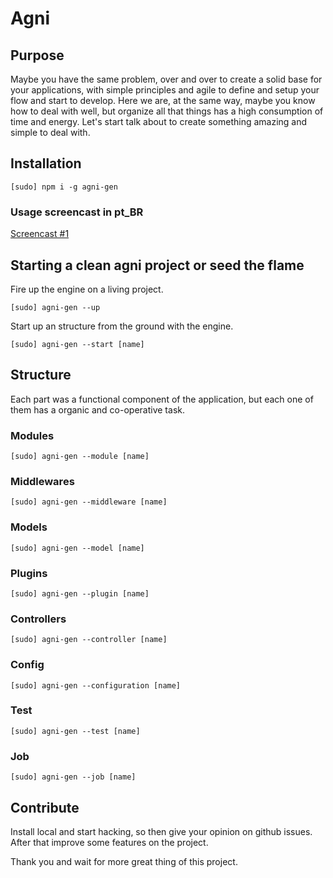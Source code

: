 # Agni

## Purpose

Maybe you have the same problem, over and over to create a solid base for your applications,
with simple principles and agile to define and setup your flow and start to develop. Here we are,
at the same way, maybe you know how to deal with well, but organize all that things has a high consumption of time and energy.
Let's start talk about to create something amazing and simple to deal with.

## Installation

  ```
  [sudo] npm i -g agni-gen
  ```

### Usage screencast in pt_BR

[Screencast #1](http://youtu.be/U0BKa_ocKvI)

## Starting a clean agni project or seed the flame

  Fire up the engine on a living project.

  ```
  [sudo] agni-gen --up
  ```

  Start up an structure from the ground with the engine.

  ```
  [sudo] agni-gen --start [name]
  ```

## Structure

Each part was a functional component of the application, but each one of them has a organic and co-operative task.

### Modules

  ```
  [sudo] agni-gen --module [name] 
  ```

### Middlewares

  ```
  [sudo] agni-gen --middleware [name]
  ```

### Models

  ```
  [sudo] agni-gen --model [name]
  ```

### Plugins

  ```
  [sudo] agni-gen --plugin [name]
  ```

### Controllers

  ```
  [sudo] agni-gen --controller [name]
  ```

### Config

  ```
  [sudo] agni-gen --configuration [name]
  ```

### Test 

  ```
  [sudo] agni-gen --test [name]
  ```

### Job 

  ```
  [sudo] agni-gen --job [name]
  ```

## Contribute

  Install local and start hacking, so then give your opinion on github issues.
  After that improve some features on the project.

Thank you and wait for more great thing of this project.
